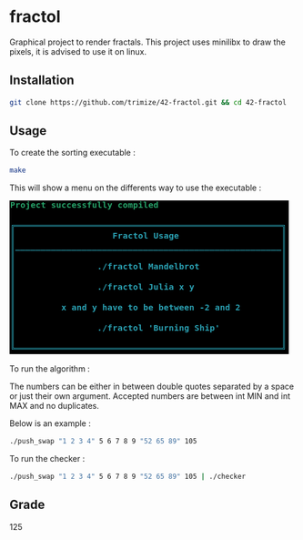 # fractol


Graphical project to render fractals.
This project uses minilibx to draw the pixels, it is advised to use it on linux.

## Installation


```bash
git clone https://github.com/trimize/42-fractol.git && cd 42-fractol
```

## Usage

To create the sorting executable :

```bash
make
```

This will show a menu on the differents way to use the executable : 

![Alt text](./assets/menu_make.png?raw=true)

To run the algorithm :

The numbers can be either in between double quotes separated by a space or just their own argument.
Accepted numbers are between int MIN and int MAX and no duplicates.

Below is an example :

```bash
./push_swap "1 2 3 4" 5 6 7 8 9 "52 65 89" 105
```

To run the checker : 

```bash
./push_swap "1 2 3 4" 5 6 7 8 9 "52 65 89" 105 | ./checker
```


## Grade

125
